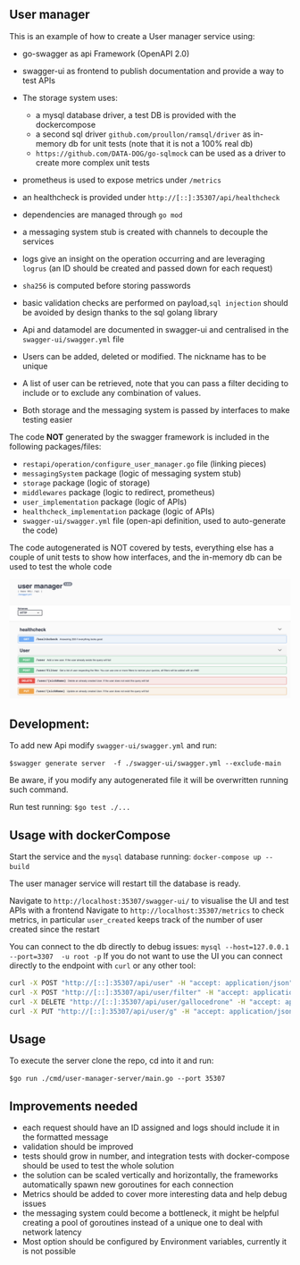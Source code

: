 
User manager
-
This is an example of how to create a User manager service using:

 - go-swagger as api Framework (OpenAPI 2.0)
 - swagger-ui as frontend to publish documentation and provide a way to test APIs
 - The storage system uses: 
    
    - a mysql database driver, a test DB is provided with the dockercompose
    - a second sql driver `github.com/proullon/ramsql/driver` as in-memory db for unit tests (note that it is not a 100% real db)
    - `https://github.com/DATA-DOG/go-sqlmock` can be used as a driver to create more complex unit tests
 - prometheus is used to expose metrics under `/metrics`
 - an healthcheck is provided under `http://[::]:35307/api/healthcheck`
 - dependencies are managed through `go mod`
 - a messaging system stub is created with channels to decouple the services 
 - logs give an insight on the operation occurring and are leveraging `logrus` (an ID should be created and passed down for each request)
 - `sha256` is computed before storing passwords
 - basic validation checks are performed on payload,`sql injection` should be avoided by design thanks to the sql golang library
 - Api and datamodel are documented in swagger-ui and centralised in the `swagger-ui/swagger.yml` file
 - Users can be added, deleted or modified. The nickname has to be unique
 - A list of user can be retrieved, note that you can pass a filter deciding to include or to exclude any combination of values.
 - Both storage and the messaging system is passed by interfaces to make testing easier

The code **NOT** generated by the swagger framework is included in the following packages/files:

   - `restapi/operation/configure_user_manager.go` file (linking pieces)
   - `messagingSystem` package (logic of messaging system stub)
   - `storage` package (logic of storage)
   - `middlewares` package (logic to redirect, prometheus)
   - `user_implementation` package (logic of APIs)
   - `healthcheck_implementation` package (logic of APIs)
   - `swagger-ui/swagger.yml` file (open-api definition, used to auto-generate the code)

The code autogenerated is NOT covered by tests, everything else has a couple of unit tests to show 
how interfaces, and the in-memory db can be used to test the whole code

![image](./UI.png)


Development:
-

To add new Api modify `swagger-ui/swagger.yml` and run:
 
 `$swagger generate server  -f ./swagger-ui/swagger.yml --exclude-main`

Be aware, if you modify any autogenerated file it will be overwritten running such command.

Run test running:
  `$go test ./...`


Usage with dockerCompose
-

Start the service and the `mysql` database running:
`docker-compose up --build`

The user manager service will restart till the database is ready. 

Navigate to `http://localhost:35307/swagger-ui/` to visualise the UI and test APIs with a frontend
Navigate to `http://localhost:35307/metrics` to check metrics, in particular `user_created` keeps track of the number of user created since the restart

You can connect to the db directly to debug issues: `mysql --host=127.0.0.1 --port=3307  -u root -p`
If you do not want to use the UI you can connect directly to the endpoint with `curl` or any other tool:
```bash
curl -X POST "http://[::]:35307/api/user" -H "accept: application/json" -H "Content-Type: application/json" -d "{ \"firstName\": \"paolo\", \"secondName\": \"gallina\", \"nickName\": \"gallocedrone\", \"password\": \"supersecurepassword\", \"email\": \"paologallina@gmail.com\", \"country\": \"Italy\"}"
curl -X POST "http://[::]:35307/api/user/filter" -H "accept: application/json" -H "Content-Type: application/json" -d "{ \"include\": { \"firstName\": \"paolo\", \"secondName\": \"gallina\", \"nickName\": \"gallocedrone\", \"email\": \"paologallina@gmail.com\", \"country\": \"Italy\" }}"
curl -X DELETE "http://[::]:35307/api/user/gallocedrone" -H "accept: application/json"
curl -X PUT "http://[::]:35307/api/user/g" -H "accept: application/json" -H "Content-Type: application/json" -d "{ \"firstName\": \"paolo\", \"secondName\": \"gallina\", \"nickName\": \"gallocedrone\", \"password\": \"supersecurepassword\", \"email\": \"paologallina@gmail.com\", \"country\": \"Italy\"}"
```

Usage
-

To execute the server clone the repo, cd into it and run:

`$go run ./cmd/user-manager-server/main.go --port 35307`


Improvements needed
-

 - each request should have an ID assigned and logs should include it in the formatted message
 - validation should be improved
 - tests should grow in number, and integration tests with docker-compose should be used to test the whole solution
 - the solution can be scaled vertically and horizontally, the frameworks automatically spawn new goroutines for each connection
 - Metrics should be added to cover more interesting data and help debug issues
 - the messaging system could become a bottleneck, it might be helpful creating a pool of goroutines instead of a unique one to deal with network latency
 - Most option should be configured by Environment variables, currently it is not possible